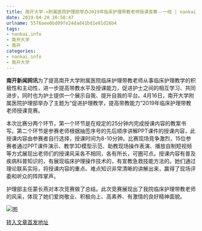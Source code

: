 ```yaml
---
title: 南开大学->附属医院护理部举办2019年临床护理带教老师授课竞赛--一线 | nankai.info
date: 2019-04-28 16:58:47
urlname: 5576aee0bd09fe24dad41bd1e01d28b4
tags: 
- nankai.info
- 南开大学
- 南开
categories:
- nankai.info
- 南开大学
---
```


**南开新闻网讯**为了提高南开大学附属医院临床护理带教老师从事临床护理教学的积极性和主动性，进一步提高带教水平及授课能力，促进护士之间的相互学习、共同进步，同时也为护士提供一个展示自我、提升自我的平台。4月16日，南开大学附属医院护理部举办了主题为“促进护理教学，提高带教能力”2019年临床护理带教老师授课竞赛。

本次比赛分两个环节，第一个环节是在规定的25分钟内完成授课内容的教案书写。第二个环节是参赛老师根据抽签序号的先后顺序讲解PPT课件的授课内容，此授课内容由参赛者自行选择，授课时间为8-10分钟。比赛现场竞争激烈，15位参赛者通过PPT课件演示、教学3D模型示范、助教现场操作表演、播放自制短视频等方式展现出老师们的授课风采各不相同，各有所长，可圈可点。授课内容有普及疾病科普知识的，有展现临床护理操作技术的，有宣教急救技能方法的。她们通过理论联系实际，将授课内容的重点、难点知识非常清晰的讲解出来，赢得了现场评委和听众的阵阵掌声。

护理部主任蒙长燕对本次竞赛做了总结。此次竞赛展现出了我院临床护理带教老师的风采，体现了她们爱岗敬业、积极向上、高素养、有激情的良好精神面貌。

![图](http://news.nankai.edu.cn/pic/0/00/35/02/350224_732355.jpg)

[转入文章首发地址](http://news.nankai.edu.cn/zhxw/system/2019/04/19/000446035.shtml)